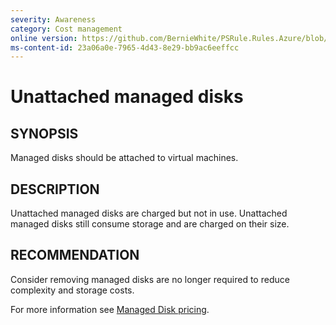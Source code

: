 ```yaml
---
severity: Awareness
category: Cost management
online version: https://github.com/BernieWhite/PSRule.Rules.Azure/blob/master/docs/rules/en-US/Azure.VirtualMachine.DiskAttached.md
ms-content-id: 23a06a0e-7965-4d43-8e29-bb9ac6eeffcc
---
```


# Unattached managed disks

## SYNOPSIS

Managed disks should be attached to virtual machines.

## DESCRIPTION

Unattached managed disks are charged but not in use. Unattached managed disks still consume storage and are charged on their size.

## RECOMMENDATION

Consider removing managed disks are no longer required to reduce complexity and storage costs.

For more information see [Managed Disk pricing](https://azure.microsoft.com/en-us/pricing/details/managed-disks/).
